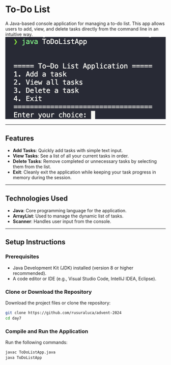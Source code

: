# **To-Do List**

A Java-based console application for managing a to-do list. This app allows users to add, view, and delete tasks directly from the command line in an intuitive way.
![app view](img.png)

---

## **Features**
- **Add Tasks**: Quickly add tasks with simple text input.
- **View Tasks**: See a list of all your current tasks in order.
- **Delete Tasks**: Remove completed or unnecessary tasks by selecting them from the list.
- **Exit**: Cleanly exit the application while keeping your task progress in memory during the session.

---

## **Technologies Used**
- **Java**: Core programming language for the application.
- **ArrayList**: Used to manage the dynamic list of tasks.
- **Scanner**: Handles user input from the console.

---

## **Setup Instructions**

### **Prerequisites**
- Java Development Kit (JDK) installed (version 8 or higher recommended).
- A code editor or IDE (e.g., Visual Studio Code, IntelliJ IDEA, Eclipse).

### **Clone or Download the Repository**
Download the project files or clone the repository:
```bash
git clone https://github.com/rusuraluca/advent-2024
cd day7
```

### **Compile and Run the Application**
Run the following commands:
```bash
javac ToDoListApp.java
java ToDoListApp
```